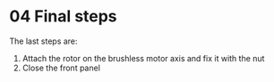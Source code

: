 04 Final steps
=============

The last steps are:

1. Attach the rotor on the brushless motor axis and fix it with the nut
2. Close the front panel
